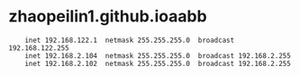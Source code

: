 # zhaopeilin1.github.ioaabb
        inet 192.168.122.1  netmask 255.255.255.0  broadcast 192.168.122.255
        inet 192.168.2.104  netmask 255.255.255.0  broadcast 192.168.2.255
        inet 192.168.2.102  netmask 255.255.255.0  broadcast 192.168.2.255
